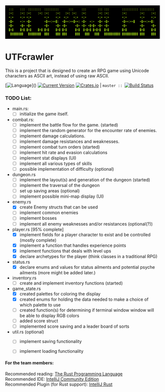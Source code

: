 ![Title Name](utf-crawler.png)

# UTFcrawler
This is a project that is designed to create an RPG game using Unicode characters as ASCII art, instead of using raw ASCII.  <br/>

[![Language](https://img.shields.io/badge/rust-1.30.0-654321.svg?logo=rust&logoColor=rgb(225,225,225)&style=flat-square)]() 
[![Current Version](https://img.shields.io/badge/version-0.0.2-519331.svg?style=flat-square)]() 
[![Crates.io](https://img.shields.io/crates/l/rustc-serialize.svg?style=popout-square&colorB=1a5c86)]() 
| `master :: `[![Build Status](https://gitlab.com/utf-crawler/utf-crawler/badges/master/pipeline.svg)]()

### TODO List:
- main.rs:
    - [ ] initialize the game itself.
    
- combat.rs:
    - [ ] implement the battle flow for the game. (started)
    - [ ] implement the random generator for the encounter rate of enemies.
    - [ ] implement damage calculations.
    - [ ] implement damage resistances and weaknesses.
    - [ ] implement combat turn orders (started)
    - [ ] implement hit rate and evasion calculations
    - [ ] implement stat displays (UI)
    - [ ] implement all various types of skills
    - [ ] possible implementation of difficulty (optional)
    
- dungeon.rs
    - [ ] implement the layout(s) and generation of the dungeon (started)
    - [ ] implement the traversal of the dungeon
    - [ ] set up saving areas (optional)
    - [ ] implement possible mini-map display (UI)
    
- enemy.rs
    - [x] create Enemy structs that can be used
    - [ ] implement common enemies
    - [ ] implement bosses
    - [ ] implement all enemy weaknesses and/or resistances (optional(?))
    
- player.rs [95% complete]
    - [x] implement fields for a player character to exist and be controlled (mostly complete)
    - [x] implement a function that handles experience points
    - [x] implement functions that deals with level ups
    - [x] declare archetypes for the player (think classes in a traditional RPG)
    
- status.rs
    - [x] declare enums and values for status ailments and potential psyche ailments (more might be added later.)
    
- inventory.rs
    - [ ] create and implement inventory functions (started)
    
- game_state.rs
    - [x] created palettes for coloring the display
    - [x] created enums for holding the data needed to make a choice of which palette to use
    - [ ] created function(s) for determining if terminal window window will be able to display RGB colors
    - [ ] added score struct
    - [ ] implemented score saving and a leader board of sorts
    
- util.rs (optional)
    - [ ] implement saving functionality
    - [ ] implement loading functionality


#### For the team members: 
Recommended reading: [The Rust Programming Language](https://doc.rust-lang.org/stable/book/2018-edition/)  
Recommended IDE: [IntelliJ Community Edition](https://www.jetbrains.com/idea/download/#section=windows)  
Recommended Plugin (for Rust support): [IntelliJ Rust](https://intellij-rust.github.io/)  
